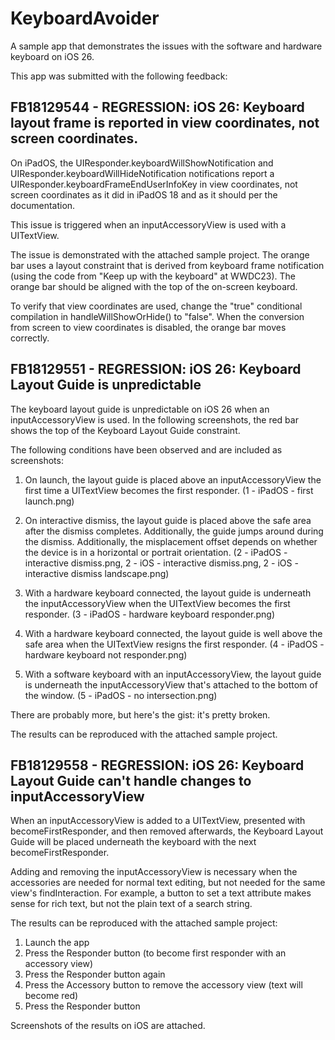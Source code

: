 # KeyboardAvoider

A sample app that demonstrates the issues with the software and hardware keyboard on iOS 26.

This app was submitted with the following feedback:

## FB18129544 - REGRESSION: iOS 26: Keyboard layout frame is reported in view coordinates, not screen coordinates.

On iPadOS, the UIResponder.keyboardWillShowNotification and UIResponder.keyboardWillHideNotification notifications report a UIResponder.keyboardFrameEndUserInfoKey in view coordinates, not screen coordinates as it did in iPadOS 18 and as it should per the documentation.

This issue is triggered when an inputAccessoryView is used with a UITextView.

The issue is demonstrated with the attached sample project. The orange bar uses a layout constraint that is derived from keyboard frame notification (using the code from "Keep up with the keyboard" at WWDC23). The orange bar should be aligned with the top of the on-screen keyboard.

To verify that view coordinates are used, change the "true" conditional compilation in handleWillShowOrHide() to "false". When the conversion from screen to view coordinates is disabled, the orange bar moves correctly.

## FB18129551 - REGRESSION: iOS 26: Keyboard Layout Guide is unpredictable

The keyboard layout guide is unpredictable on iOS 26 when an inputAccessoryView is used. In the following screenshots, the red bar shows the top of the Keyboard Layout Guide constraint.

The following conditions have been observed and are included as screenshots:

1. On launch, the layout guide is placed above an inputAccessoryView the first time a UITextView becomes the first responder. (1 - iPadOS - first launch.png)

2. On interactive dismiss, the layout guide is placed above the safe area after the dismiss completes. Additionally, the guide jumps around during the dismiss. Additionally, the misplacement offset depends on whether the device is in a horizontal or portrait orientation. (2 - iPadOS - interactive dismiss.png, 2 - iOS - interactive dismiss.png, 2 - iOS - interactive dismiss landscape.png)

3. With a hardware keyboard connected, the layout guide is underneath the inputAccessoryView when the UITextView becomes the first responder. (3 - iPadOS - hardware keyboard responder.png)

4. With a hardware keyboard connected, the layout guide is well above the safe area  when the UITextView resigns the first responder. (4 - iPadOS - hardware keyboard not responder.png)

5. With a software keyboard with an inputAccessoryView, the layout guide is underneath the inputAccessoryView that's attached to the bottom of the window. (5 - iPadOS - no intersection.png)

There are probably more, but here's the gist: it's pretty broken.

The results can be reproduced with the attached sample project.

## FB18129558 - REGRESSION: iOS 26: Keyboard Layout Guide can't handle changes to inputAccessoryView

When an inputAccessoryView is added to a UITextView, presented with becomeFirstResponder, and then removed afterwards, the Keyboard Layout Guide will be placed underneath the keyboard with the next becomeFirstResponder.

Adding and removing the inputAccessoryView is necessary when the accessories are needed for normal text editing, but not needed for the same view's findInteraction. For example, a button to set a text attribute makes sense for rich text, but not the plain text of a search string.

The results can be reproduced with the attached sample project:

1. Launch the app
2. Press the Responder button (to become first responder with an accessory view)
3. Press the Responder button again
4. Press the Accessory button to remove the accessory view (text will become red)
5. Press the Responder button

Screenshots of the results on iOS are attached.

